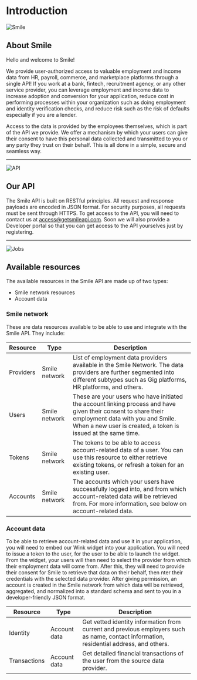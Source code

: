 # Introduction


<!-- focus: false -->
![Smile](https://img.icons8.com/material-outlined/50/000000/smiling.png)

##  About Smile
Hello and welcome to Smile! 

We provide user-authorized access to valuable employment and income data from HR, payroll, commerce, and marketplace platforms through a single API! If you work at a bank, fintech, recruitment agency, or any other service provider, you can leverage employment and income data to increase adoption and conversion for your application, reduce cost in performing processes within your organization such as doing employment and identity verification checks, and reduce risk such as the risk of defaults especially if you are a lender. 

Access to the data is provided by the employees themselves, which is part of the API we provide. We offer a mechanism by which your users can give their consent to have this personal data collected and transmitted to you or any party they trust on their behalf. This is all done in a simple, secure and seamless way. 

---
<!-- focus: false -->
![API](https://img.icons8.com/glyph-neue/50/000000/api.png)

##  Our API
The Smile API is built on RESTful principles. All request and response payloads are encoded in JSON format. For security purposes, all requests must be sent through HTTPS. To get access to the API, you will need to contact us at access@getsmileapi.com. Soon we will also provide a Developer portal so that you can get access to the API yourselves just by registering.

---
<!-- focus: false -->
![Jobs](https://img.icons8.com/ios-filled/50/000000/find-matching-job.png)

## Available resources
The available resources in the Smile API are made up of two types: 
- Smile network resources
- Account data

### Smile network
These are data resources available to be able to use and integrate with the Smile API. They include:

| Resource | Type    | Description |
|----------|---------|-------------|
| Providers | Smile network | List of employment data providers available in the Smile Network. The data providers are further segmented into different subtypes such as Gig platforms, HR platforms, and others. |
| Users | Smile network | These are your users who have initiated the account linking process and have given their consent to share their employment data with you and Smile. When a new user is created, a token is issued at the same time. |
| Tokens | Smile network | The tokens to be able to access account-related data of a user. You can use this resource to either retrieve existing tokens, or refresh a token for an existing user. |
| Accounts | Smile network | The accounts which your users have successfully logged into, and from which account-related data will be retrieved from. For more information, see below on account-related data. |


### Account data
To be able to retrieve account-related data and use it in your application, you will need to embed our Wink widget into your application. You will need to issue a token to the user, for the user to be able to launch the widget. From the widget, your users will then need to select the provider from which their employment data will come from.  After this, they will need to provide their consent for Smile to retrieve that data on their behalf, then nter their credentials with the selected data provider. After giving permission, an account is created in the Smile network from which data will be retrieved, aggregated, and normalized into a standard schema and sent to you in a developer-friendly JSON format. 

| Resource | Type    | Description |
|----------|---------|-------------|
| Identity | Account data | Get vetted identity information from current and previous employers such as name, contact information, residential address, and others.|
| Transactions | Account data | Get detailed financial transactions of the user from the source data provider.|



<!--
| Jobs *(coming soon)*  | Account data | Get previous employment history, including job title, status, tenure, employer names, employer contact information, and others.|
| Earnings *(coming soon)*  | Account data | Get previous earnings information such as gross pay and net pay, as well as other components that make up income.|  
| Documents *(coming soon)*  | Account data | Get documentary information such as their driver's license, national identity card ID, and others.|  
| Assets *(coming soon)*  | Asset data | Get information on assets owned or used for their employment such as motor vehicles, motorcycles and others.|  
| Ratings *(coming soon)*  | Ratings data | Get information on their job performance ratings.|  
->
